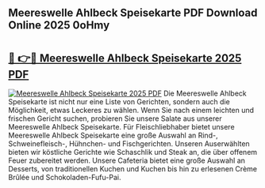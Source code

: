 ## Meereswelle Ahlbeck Speisekarte PDF Download Online 2025 0oHmy

# <h2><a href="http://gc9zv8.nevu.top/?p=Meereswelle+Ahlbeck+Speisekarte">🔗 👉🔴 Meereswelle Ahlbeck Speisekarte 2025 PDF</a></h2>

[![Meereswelle Ahlbeck Speisekarte 2025 PDF](https://i.imgur.com/dBaPXMq.png)](http://gc9zv8.nevu.top/?p=Meereswelle+Ahlbeck+Speisekarte)
Die Meereswelle Ahlbeck Speisekarte ist nicht nur eine Liste von Gerichten, sondern auch die Möglichkeit, etwas Leckeres zu wählen. Wenn Sie nach einem leichten und frischen Gericht suchen, probieren Sie unsere Salate aus unserer Meereswelle Ahlbeck Speisekarte. Für Fleischliebhaber bietet unsere Meereswelle Ahlbeck Speisekarte eine große Auswahl an Rind-, Schweinefleisch-, Hühnchen- und Fischgerichten. Unseren Auserwählten bieten wir köstliche Gerichte wie Schaschlik und Steak an, die über offenem Feuer zubereitet werden. Unsere Cafeteria bietet eine große Auswahl an Desserts, von traditionellen Kuchen und Kuchen bis hin zu erlesenen Crème Brûlée und Schokoladen-Fufu-Pai.
